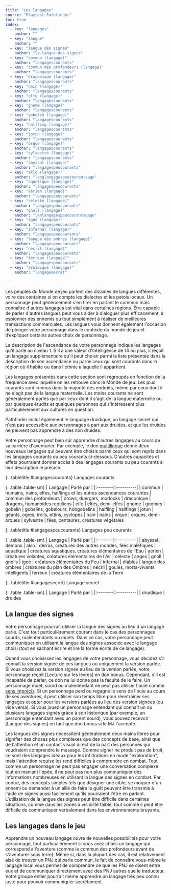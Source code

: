```yaml
---
title: "Les langages"
source: "Playtest Pathfinder"
toc: true
index:
  - key: "langages"
    anchor: ""
  - key: "langue"
    anchor: ""
  - key: "langue des signes"
    anchor: "la-langue-des-signes"
  - key: "commun (langage)"
    anchor: "langagescourants"
  - key: "commun des profondeurs (langage)"
    anchor: "langagescourants"
  - key: "draconique (langage)"
    anchor: "langagescourants"
  - key: "nain (langage)"
    anchor: "langagescourants"
  - key: "elfe (langage)"
    anchor: "langagescourants"
  - key: "gnome (langage)"
    anchor: "langagescourants"
  - key: "gobelin (langage)"
    anchor: "langagescourants"
  - key: "halfling (langage)"
    anchor: "langagescourants"
  - key: "jotun (langage)"
    anchor: "langagescourants"
  - key: "orque (langage)"
    anchor: "langagescourants"
  - key: "sylvestre (langage)"
    anchor: "langagescourants"
  - key: "abyssal (langage)"
    anchor: "langagespeucourants"
  - key: "aklo (langage)"
    anchor: "langlangagespeucourantsage"
  - key: "aquatique (langage)"
    anchor: "langagespeucourants"
  - key: "aérien (langage)"
    anchor: "langagespeucourants"
  - key: "céleste (langage)"
    anchor: "langagespeucourants"
  - key: "gnoll (langage)"
    anchor: "lanlangagespeucourantsgage"
  - key: "igné (langage)"
    anchor: "langagespeucourants"
  - key: "infernal (langage)"
    anchor: "langagespeucourants"
  - key: "langue des ombres (langage)"
    anchor: "langagespeucourants"
  - key: "nécril (langage)"
    anchor: "langagespeucourants"
  - key: "terreux (langage)"
    anchor: "langagespeucourants"
  - key: "druidique (langage)"
    anchor: "langagesecret"

---
```


Les peuples du Monde de jeu parlent des dizaines de langues différentes, voire des centaines si on compte les dialectes et les patois locaux. Un personnage peut généralement s'en tirer en parlant le commun mais connaître d'autres langages est vital dans certaines régions. Être capable de parler d'autres langues peut vous aider à dialoguer plus efficacement, à espionner des ennemis ou tout simplement à réaliser de meilleures transactions commerciales. Les langues vous donnent également l'occasion de plonger votre personnage dans le contexte du monde de jeu et d’expliquer certains autres choix de personnage.

La description de l'ascendance de votre personnage indique les langages qu'il parle au niveau 1. S'il a une valeur d'Intelligence de 14 ou plus, il reçoit un langage supplémentaire qu'il peut choisir parmi la liste présentée dans la description de son ascendance ou parmi ceux qui sont courants dans la région où il habite ou dans l'ethnie à laquelle il appartient.

Les langages présentés dans cette section sont regroupés en fonction de la fréquence avec laquelle on les retrouve dans le Monde de jeu. Les plus courants sont connus dans la majorité des endroits, même par ceux dont il ne s'agit pas de la langue maternelle. Les moins courants ne sont généralement parlés que par ceux dont il s'agit de la langue maternelle ou par quelques érudits et quelques personnes qui s'intéressent plus particulièrement aux cultures en question.

Pathfinder inclut également le language druidique, un langage secret qui n'est pas accessible aux personnages à part aux druides, et que les druides ne peuvent pas apprendre à des non druides.

Votre personnage peut bien sûr apprendre d'autres langages au cours de sa carrière d'aventurier. Par exemple, le don [multilingue](/dons/multilingue.html) donne deux nouveaux langages qui peuvent être choisis parmi ceux qui sont repris dans les langages courants ou peu courants ci-dessous. D'autres capacités et effets pourraient donner accès à des langages courants ou peu courants si leur description le précise.

{: .tabletitle #langagescourants}
Langages courants

{: .table .table-sm}
| Langage | Parlé par |
|:--------|:----------|
| commun | humains, nains, elfes, halflings et les autres ascendances courantes
| commun des profondeurs | drows, duergars, morlocks
| draconique | dragons, humanoïdes reptiliens
| elfe | elfes, demi-elfes
| gnome | gnomes
| gobelin | gobelins, gobelours, hobgobelins
| halfling | hallfings
| jotun | géants, ogres, trolls, ettins, cyclopes
| nain | nains
| orque | orques, demi-orques
| sylvestre | fées, centaures, créatures végétales

{: .tabletitle #langagespeucourants}
Langages peu courants

{: .table .table-sm}
| Langage | Parlé par |
|:--------|:----------|
| abyssal | démons
| aklo | derros, créatures des autres mondes, fées maléfiques 
| aquatique | créatures aquatiques, créatures élémentaires de l'Eau
| aérien | créatures volantes, créatures élémentaires de l'Air
| céleste | anges
| gnoll | gnolls
| igné | créatures élémentaires du Feu
| infernal | diables
| langue des ombres | créatures du plan des Ombres
| nécril | goules, morts-vivants intelligents
| terreux | créatures élémentaires de la Terre

{: .tabletitle #langagesecret}
Langage secret

{: .table .table-sm}
| Langage | Parlé par |
|:--------|:----------|
| druidique | druides

## La langue des signes

Votre personnage pourrait utiliser la langue des signes au lieu d'un langage parlé. C'est tout particulièrement courant dans le cas des personnages sourds, malentendants ou muets. Dans ce cas, votre personnage peut communiquer en utilisant
 la langue des signes associée avec le langage choisi (tout en sachant écrire et lire la forme écrite de ce langage).

 Quand vous choisissez les langages de votre personnage, vous décidez s'il connaît la version signée de ces langues ou uniquement la version parlée. Si vous choisisez la version signée au lieu de la version parlée, votre personnage reçoit [Lecture sur les lèvres] en don bonus. Cependant, s'il est incapable de parler, ce don ne lui donne pas la faculté de le faire. Un personnage muet, sourd ou malentendant ne peut pas utiliser l'ouïe comme [sens imprécis](/ch9-jouer-à-pathfinder/perception.html). Si un personnage perd ou regagne le sens de l'ouie au cours de ses aventures, il peut utiliser son temps libre pour réentraîner ses langages et opter pour les versions parlées au lieu des version signées (ou vice versa). Si vous jouez un personnage entendant qui connaît un ou plusieurs langages signés grâce à son historique (par exemple, un personnage entendant avec un parent sourd), vous pouvez recevoir [Langue des signes] en tant que don bonus si le MJ l'accepte.

 Les langues des signes nécessitent généralement deux mains libres pour signifier des choses plus complexes que des concepts de base, ainsi que de l'attention et un contact visual direct de la part des personnes qui voudraient comprendre le message. Comme signer ne produit pas de bruit, ce sont des langages idéaux pour les infiltrations en mode "exploration", mais l'attention requise les rend difficiles à comprendre en combat. Tout comme un personnage ne peut pas engager une conversation complexe tout en maniant l'épée, il ne peut pas non plus communiquer des informations nombreuses en utilisant la langue des signes en combat. Par contre, des concepts simples tels que désigner une cible, se moquer d'un ennemi ou demander à un allié de faire le guêt peuvent être transmis à l'aide de signes aussi facilement qu'ils pourraient l'être en parlant. L'utilisation de la langue des signes peut être difficile dans certaines situations, comme dans les zones à visibilité faible, tout comme il peut être difficile de communiquer verbalement dans les environnements bruyants.

## Les langages dans le jeu

Apprendre un nouveau langage ouvre de nouvelles possibilités pour votre personnage, tout particulièrement si vous avez choisi un langage qui correspond à l'aventure (comme le commun des profondeurs avant de s'aventurer sous terre). Même si, dans la plupart des cas, il est relativement aisé de trouver un PNJ qui parle commun, le fait de connaître vous-même le langage local vous permet de comprendre ce que les PNJ se disent entre eux et de communiquer directement avec des PNJ autres que le traducteur. Votre groupe entier pourrait même apprendre un langage très peu connu juste pour pouvoir communiquer secrètement.

